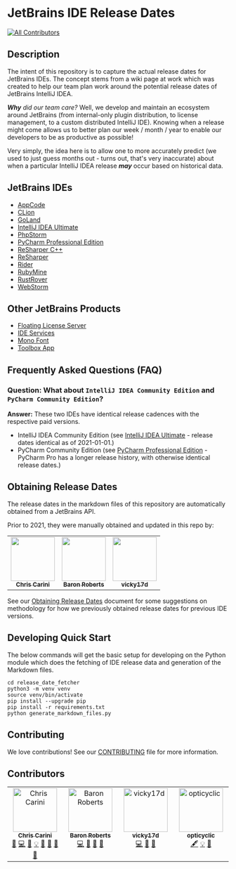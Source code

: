 # JetBrains IDE Release Dates

[![All Contributors](https://img.shields.io/github/all-contributors/ChrisCarini/jetbrains-ide-release-dates?color=ee8449&style=flat-square)](#contributors)

## Description

The intent of this repository is to capture the actual release dates for JetBrains IDEs. The concept stems from a wiki
page at work which was created to help our team plan work around the potential release dates of JetBrains IntelliJ IDEA.

_**Why** did our team care?_ Well, we develop and maintain an ecosystem around JetBrains (from internal-only plugin
distribution, to license management, to a custom distributed IntelliJ IDE). Knowing when a release might come allows us
to better plan our week / month / year to enable our developers to be as productive as possible!

Very simply, the idea here is to allow one to more accurately predict (we used to just guess months out - turns out,
that's very inaccurate) about when a particular IntelliJ IDEA release ***may*** occur based on historical data.

## JetBrains IDEs

- [AppCode](ides/AppCode_Release_Dates.md)
- [CLion](ides/CLion_Release_Dates.md)
- [GoLand](ides/GoLand_Release_Dates.md)
- [IntelliJ IDEA Ultimate](ides/IntelliJ_IDEA_Ultimate_Release_Dates.md)
- [PhpStorm](ides/PhpStorm_Release_Dates.md)
- [PyCharm Professional Edition](ides/PyCharm_Professional_Edition_Release_Dates.md)
- [ReSharper C++](ides/ReSharper_C%2B%2B_Release_Dates.md)
- [ReSharper](ides/ReSharper_Release_Dates.md)
- [Rider](ides/Rider_Release_Dates.md)
- [RubyMine](ides/RubyMine_Release_Dates.md)
- [RustRover](ides/RustRover_Release_Dates.md)
- [WebStorm](ides/WebStorm_Release_Dates.md)

## Other JetBrains Products

- [Floating License Server](ides/Floating_License_Server_Release_Dates.md)
- [IDE Services](ides/IDE_Services_Release_Dates.md)
- [Mono Font](ides/Mono_Font_Release_Dates.md)
- [Toolbox App](ides/Toolbox_App_Release_Dates.md)

## Frequently Asked Questions (FAQ)

### **Question:** What about `IntelliJ IDEA Community Edition` and `PyCharm Community Edition`?

**Answer:** These two IDEs have identical release cadences with the respective paid versions.

- IntelliJ IDEA Community Edition (see [IntelliJ IDEA Ultimate](ides/IntelliJ_IDEA_Ultimate_Release_Dates.md) - release
  dates
  identical as of 2021-01-01.)
- PyCharm Community Edition (see [PyCharm Professional Edition](ides/PyCharm_Professional_Edition_Release_Dates.md) -
  PyCharm Pro has
  a longer release history, with otherwise identical release dates.)

## Obtaining Release Dates

The release dates in the markdown files of this repository are automatically obtained from a JetBrains API.

Prior to 2021, they were manually obtained and updated in this repo by:

<table>
  <tr>
    <td align="center"><a href="https://github.com/ChrisCarini"><img src="https://avatars2.githubusercontent.com/u/6374067?v=4?s=100" width="100px;" alt=""/><br /><sub><b>Chris Carini</b></sub></a></td>
    <td align="center"><a href="https://github.com/baron1405"><img src="https://avatars2.githubusercontent.com/u/989635?v=4?s=100" width="100px;" alt=""/><br /><sub><b>Baron Roberts</b></sub></a></td>
    <td align="center"><a href="https://github.com/vicky17d"><img src="https://avatars2.githubusercontent.com/u/1669024?v=4?s=100" width="100px;" alt=""/><br /><sub><b>vicky17d</b></sub></a></td>
  </tr>
</table>

See our [Obtaining Release Dates](docs/Obtaining%20Release%20Dates.md) document for some suggestions on methodology for
how we previously obtained release dates for previous IDE versions.

## Developing Quick Start

The below commands will get the basic setup for developing on the Python module which does the fetching of IDE release
data and generation of the Markdown files.

```shell
cd release_date_fetcher
python3 -m venv venv
source venv/bin/activate
pip install --upgrade pip
pip install -r requirements.txt
python generate_markdown_files.py
```

## Contributing

We love contributions! See our [CONTRIBUTING](docs/CONTRIBUTING.md) file for more information.

## Contributors

<!-- ALL-CONTRIBUTORS-LIST:START - Do not remove or modify this section -->
<!-- prettier-ignore-start -->
<!-- markdownlint-disable -->
<table>
  <tbody>
    <tr>
      <td align="center" valign="top" width="14.28%"><a href="https://github.com/ChrisCarini"><img src="https://avatars.githubusercontent.com/u/6374067?v=4?s=100" width="100px;" alt="Chris Carini"/><br /><sub><b>Chris Carini</b></sub></a><br /><a href="#bug-ChrisCarini" title="Bug reports">🐛</a> <a href="#code-ChrisCarini" title="Code">💻</a> <a href="#doc-ChrisCarini" title="Documentation">📖</a> <a href="#example-ChrisCarini" title="Examples">💡</a> <a href="#ideas-ChrisCarini" title="Ideas, Planning, & Feedback">🤔</a> <a href="#maintenance-ChrisCarini" title="Maintenance">🚧</a> <a href="#question-ChrisCarini" title="Answering Questions">💬</a> <a href="#review-ChrisCarini" title="Reviewed Pull Requests">👀</a></td>
      <td align="center" valign="top" width="14.28%"><a href="https://www.cthing.com"><img src="https://avatars.githubusercontent.com/u/989635?v=4?s=100" width="100px;" alt="Baron Roberts"/><br /><sub><b>Baron Roberts</b></sub></a><br /><a href="#code-baron1405" title="Code">💻</a> <a href="#ideas-baron1405" title="Ideas, Planning, & Feedback">🤔</a> <a href="#maintenance-baron1405" title="Maintenance">🚧</a> <a href="#review-baron1405" title="Reviewed Pull Requests">👀</a></td>
      <td align="center" valign="top" width="14.28%"><a href="https://github.com/vicky17d"><img src="https://avatars.githubusercontent.com/u/1669024?v=4?s=100" width="100px;" alt="vicky17d"/><br /><sub><b>vicky17d</b></sub></a><br /><a href="#code-vicky17d" title="Code">💻</a> <a href="#maintenance-vicky17d" title="Maintenance">🚧</a> <a href="#review-vicky17d" title="Reviewed Pull Requests">👀</a></td>
      <td align="center" valign="top" width="14.28%"><a href="https://github.com/opticyclic"><img src="https://avatars.githubusercontent.com/u/1222693?v=4?s=100" width="100px;" alt="opticyclic"/><br /><sub><b>opticyclic</b></sub></a><br /><a href="#content-opticyclic" title="Content">🖋</a> <a href="#example-opticyclic" title="Examples">💡</a> <a href="#ideas-opticyclic" title="Ideas, Planning, & Feedback">🤔</a></td>
    </tr>
  </tbody>
</table>

<!-- markdownlint-restore -->
<!-- prettier-ignore-end -->

<!-- ALL-CONTRIBUTORS-LIST:END -->